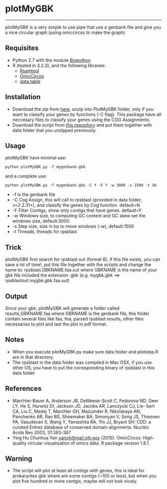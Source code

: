 # plotMyGBK
-----------

plotMyGBK is a very simple to use pipe that use a genbank file and give you a nice circular graph (using omiccircos to make the graph)

## Requisites

* Python 2.7 with the module [Biopython](http://biopython.org/wiki/Download)
* R (tested in 3.2.3), and the following libraries: 
	* [Rsamtool](https://bioconductor.org/packages/release/bioc/html/Rsamtools.html) 
	* [OmicCircos](http://bioconductor.org/packages/release/bioc/html/OmicCircos.html)
	* [data.table](https://cran.r-project.org/web/packages/data.table/index.html)

## Installation

* Download the zip from [here](https://www.dropbox.com/s/n6ycyhrtlz3ixeb/data.zip?dl=0), unzip into PlotMyGBK folder, only if you want to classify your genes by functions (-C flag). This package have all neccesary files to classify your genes using the COG Assignments.
* Download the script from [this repository](https://github.com/microgenomics/plotMyGBK/archive/master.zip) and put them together with data folder that you unzipped previously.

## Usage

plotMyGBK have minimal use:

	python plotMyGBK.py -f mygenbank.gbk

and a complete use:
	
	python plotMyGBK.py -f mygenbank.gbk -C Y -F Y -w 3000 -s 1500 -t 16

* -f is the genbank file
* -C Cog Assign, this will call to rpsblast (provided in data folder, v=2.2.31+), and classify the genes by Cog function. default=N
* -F Filter Contigs, show only contigs that have genes. default=Y
* -w Windows size, to computing GC content and GC skew set the windows size, default:3000
* -s Step size, size in bp to move windows (-w), default:1500
* -t Threads, threads for rpsblast

## Trick

plotMyGBK first search for rpsblast out (format 6), if this file exists, you can save a lot of time!, put this file together with the scripts and change the name to: rpsblast.GBKNAME.faa.out where GBKNAME is the name of your gbk file included the extension .gbk (e.g. mygbk.gbk ==> rpsblastout.mygbk.gbk.faa.out)

## Output

Since your gbk, plotMyGBK will generate a folder called results\_GBKNAME.faa where GBKNAME is the genbank file, this folder contain several files like faa, fna, parsed rpsblast results, other files necessaries to plot and last the plot in pdf format.

## Notes
* When you execute plotMyGBK.py make sure data folder and plotstep.R are in that directory.
* The rpsblast in the data folder was compiled in Mac OSX, if you use other OS, you have to put the corresponding binary of rpsblast in this data folder

## References
* Marchler-Bauer A, Anderson JB, DeWeese-Scott C, Fedorova ND, Geer LY, He S, Hurwitz DI, Jackson JD, Jacobs AR, Lanczycki CJ, Lie- bert CA, Liu C, Madej T, Marchler GH, Mazumder R, Nikolskaya AN, Panchenko AR, Rao BS, Shoemaker BA, Simonyan V, Song JS, Thiessen PA, Vasudevan S, Wang Y, Yamashita RA, Yin JJ, Bryant SH: CDD: a curated Entrez database of conserved domain alignments. Nucleic Acids Res 2003, 31:383-387
* Ying Hu Chunhua Yan <yanch@mail.nih.gov> (2015). OmicCircos: High-quality circular visualization of omics data. R package version
  1.8.1.

## Warning
* The script will plot at least all contigs with genes, this is ideal for prokaryotes gbk where are some contigs (~100 or less), but when you plot five hundred or more contgis, maybe will not look nicely.

